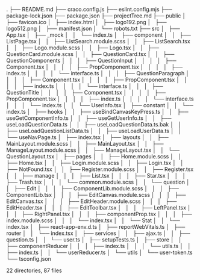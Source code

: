 .
├── README.md
├── craco.config.js
├── eslint.config.mjs
├── package-lock.json
├── package.json
├── projectTree.md
├── public
│   ├── favicon.ico
│   ├── index.html
│   ├── logo192.png
│   ├── logo512.png
│   ├── manifest.json
│   └── robots.txt
├── src
│   ├── App.tsx
│   ├── _mock
│   │   └── index.ts
│   ├── component
│   │   ├── ListPage.tsx
│   │   ├── ListSearch.module.scss
│   │   ├── ListSearch.tsx
│   │   ├── Logo.module.scss
│   │   ├── Logo.tsx
│   │   ├── QuestionCard.module.scss
│   │   ├── QuestionCard.tsx
│   │   ├── QuestionComponents
│   │   │   ├── QuestionInput
│   │   │   │   ├── Component.tsx
│   │   │   │   ├── PropComponent.tsx
│   │   │   │   ├── index.ts
│   │   │   │   └── interface.ts
│   │   │   ├── QuestionParagraph
│   │   │   │   ├── Component.tsx
│   │   │   │   ├── PropComponent.tsx
│   │   │   │   ├── index.ts
│   │   │   │   └── interface.ts
│   │   │   ├── QuestionTitle
│   │   │   │   ├── Component.tsx
│   │   │   │   ├── PropComponent.tsx
│   │   │   │   ├── index.ts
│   │   │   │   └── interface.ts
│   │   │   └── index.ts
│   │   └── UserInfo.tsx
│   ├── constant
│   │   └── index.ts
│   ├── hooks
│   │   ├── useBindCanvasKeyPress.ts
│   │   ├── useGetComponentInfo.ts
│   │   ├── useGetUserInfo.ts
│   │   ├── useLoadQuestionData.ts
│   │   ├── useLoadQuestionData.ts.bak
│   │   ├── useLoadQuestionListData.ts
│   │   ├── useLoadUserData.ts
│   │   └── useNavPage.ts
│   ├── index.tsx
│   ├── layouts
│   │   ├── MainLayout.module.scss
│   │   ├── MainLayout.tsx
│   │   ├── ManageLayout.module.scss
│   │   ├── ManageLayout.tsx
│   │   └── QuestionLayout.tsx
│   ├── pages
│   │   ├── Home.module.scss
│   │   ├── Home.tsx
│   │   ├── Login.module.scss
│   │   ├── Login.tsx
│   │   ├── NotFound.tsx
│   │   ├── Register.module.scss
│   │   ├── Register.tsx
│   │   ├── manage
│   │   │   ├── List.tsx
│   │   │   ├── Star.tsx
│   │   │   ├── Trash.tsx
│   │   │   └── common.module.scss
│   │   └── question
│   │       ├── Edit
│   │       │   ├── ComponentLib.module.scss
│   │       │   ├── ComponentLib.tsx
│   │       │   ├── EditCanvas.module.scss
│   │       │   ├── EditCanvas.tsx
│   │       │   ├── EditHeader.module.scss
│   │       │   ├── EditHeader.tsx
│   │       │   ├── EditToolbar.tsx
│   │       │   ├── LeftPanel.tsx
│   │       │   ├── RightPanel.tsx
│   │       │   ├── componentProp.tsx
│   │       │   ├── index.module.scss
│   │       │   └── index.tsx
│   │       └── Stat
│   │           └── index.tsx
│   ├── react-app-env.d.ts
│   ├── reportWebVitals.ts
│   ├── router
│   │   └── index.tsx
│   ├── services
│   │   ├── ajax.ts
│   │   ├── question.ts
│   │   └── user.ts
│   ├── setupTests.ts
│   ├── store
│   │   ├── componentReducer
│   │   │   ├── index.ts
│   │   │   └── utils.ts
│   │   ├── index.ts
│   │   └── userReducer.ts
│   └── utils
│       └── user-token.ts
└── tsconfig.json

22 directories, 87 files
